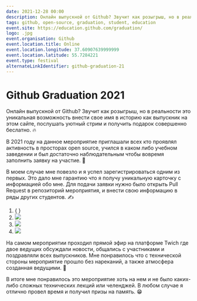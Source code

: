 ```yaml
---
date: 2021-12-28 00:00
description: Онлайн выпускной от Github? Звучит как розыгрыш, но в реальности это уникальная возможность внести свое имя в историю как выпускник на этом сайте, послушать полезные материалы и получить подарок совершенно беслатно. 🔥
tags: github, open-source, graduation, student, education
event.site: https://education.github.com/graduation/
logo: .jpg
event.organisation: Github
event.location.title: Online
event.location.longitude: 37.60907639999999
event.location.latitude: 55.7284221
event.type: festival
alternateLinkIdentifier: github-graduation-21
---
```

# Github Graduation 2021

Онлайн выпускной от Github? Звучит как розыгрыш, но в реальности это уникальная возможность внести свое имя в историю как выпускник на этом сайте, послушать уютный стрим и получить подарок совершенно беслатно. 🔥

В 2021 году на данное мероприятие приглашали всех кто проявлял активность в просторах open source, учился в каком либо учебном заведении и был достаточно наблюдательным чтобы вовремя заполнить заявку на участие. 👀

В моем случае мне повезло и я успел зарегистрироваться одним из первых. Это дало мне гарантию что я получу уникальную карточку с информацией обо мне. Для подачи заявки нужно было открыть Pull Request в репозиторий мероприятия, и внести свою информацию в ряды других студентов. ✍️


1. { }
2. ![ ](1_400x400.jpg)
3. ![ ](2_400x400.jpg)
4. ![ ](3_400x400.jpg)


На самом мероприятии проходил прямой эфир на платформе Twich где двое ведущих обсуждали новости, общались с участниками и поздравляли всех выпускников. Мне понравилось что с технической стороны мероприятие прошло без нареканий, а также атмосфера созданная ведущими. 🎄

В итоге мне понравилось это мероприятие хоть на нем и не было каких-либо сложных технических лекций или челенджей. В любом случае я отлично провел время и получил призы на память. 😁
